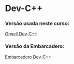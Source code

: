 # Dev-C++
### Versão usada neste curso:
[Orwell Dev-C++](https://sourceforge.net/projects/orwelldevcpp/)
### Versão da Embarcadero:
[Embarcadero Dev-C++](https://www.embarcadero.com/br/free-tools/dev-cpp)
